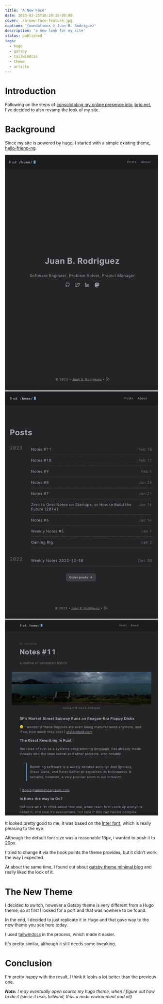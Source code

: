 ```yaml
---
title: 'A New Face'
date: 2023-02-25T10:29:18-05:00
cover: ./a-new-face-feature.jpg
caption: 'foundations © Juan B. Rodriguez'
description: 'a new look for my site'
status: published
tags:
  - hugo
  - gatsby
  - tailwindcss
  - theme
  - article
---
```


# Introduction

Following on the steps of [consolidating my online presence into jbrio.net](/posts/consolidation), I've decided to also revamp the look of my site.

# Background

Since my site is powered by [hugo](https://gohugo.io/), I started with a simple existing theme, [hello-friend-ng](https://github.com/rhazdon/hugo-theme-hello-friend-ng).

<div class="grid grid-flow-row grid-cols-3">
  <div class="px-2 py-2 mb-10 outline-none hover:border-orange-700 border-transparent border-2 hover:border-current rounded-md  duration-500">
      <div class="overflow-hidden">
        <img src="./a-new-face-1.png" alt="image 1" class="w-full h-auto rounded-md" />
      </div>
  </div>  
  <div class="px-2 py-2 mb-10 outline-none hover:border-orange-700 border-transparent border-2 hover:border-current rounded-md  duration-500">
      <div class="overflow-hidden">
        <img src="./a-new-face-2.png" alt="image 2" class="w-full h-auto rounded-md" />
      </div>
  </div>  
  <div class="px-2 py-2 mb-10 outline-none hover:border-orange-700 border-transparent border-2 hover:border-current rounded-md  duration-500">
      <div class="overflow-hidden">
        <img src="./a-new-face-3.png" alt="image 3" class="w-full h-auto rounded-md" />
      </div>
  </div>  
</div>

It looked pretty good to me, it was based on the [Inter font](https://rsms.me/inter/), which is really pleasing to the eye.

Although the default font size was a reasonable 16px, i wanted to push it to 20px.

I tried to change it via the hook points the theme provides, but it didn't work the way i expected.

At about the same time, I found out about [gatsby theme minimal blog](https://github.com/LekoArts/gatsby-themes/tree/main/themes/gatsby-theme-minimal-blog) and really liked the look of it.

# The New Theme

I decided to switch, however a Gatsby theme is very different from a Hugo theme, so at first I looked for a port and that was nowhere to be found.

In the end, I decided to just replicate it in Hugo and that gave way to the new theme you see here today.

I used [tailwindcss](https://tailwindcss.com/) in the process, which made it easier.

It's pretty similar, although it still needs some tweaking.

# Conclusion

I'm pretty happy with the result, I think it looks a lot better than the previous one.

**_Note:_** _I may eventually open source my hugo theme, when I figure out how to do it (since it uses tailwind, thus a node environment and all)_
